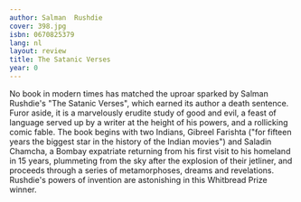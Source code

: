 ```yaml
---
author: Salman  Rushdie
cover: 398.jpg
isbn: 0670825379
lang: nl
layout: review
title: The Satanic Verses
year: 0
---
```

No book in modern times has matched the uproar sparked by Salman Rushdie's "The Satanic Verses", which earned its author a death sentence. Furor aside, it is a marvelously erudite study of good and evil, a feast of language served up by a writer at the height of his powers, and a rollicking comic fable. The book begins with two Indians, Gibreel Farishta ("for fifteen years the biggest star in the history of the Indian movies") and Saladin Chamcha, a Bombay expatriate returning from his first visit to his homeland in 15 years, plummeting from the sky after the explosion of their jetliner, and proceeds through a series of metamorphoses, dreams and revelations. Rushdie's powers of invention are astonishing in this Whitbread Prize winner.
